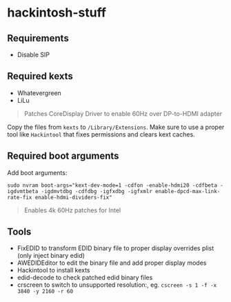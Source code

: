 # hackintosh-stuff

## Requirements
* Disable SIP

## Required kexts
* Whatevergreen
* LiLu

> Patches CoreDisplay Driver to enable 60Hz over DP-to-HDMI adapter

Copy the files from `kexts` to `/Library/Extensions`. Make sure to use a proper tool like `Hackintool` that fixes permissions and clears kext caches.

## Required boot arguments
Add boot arguments:

```
sudo nvram boot-args="kext-dev-mode=1 -cdfon -enable-hdmi20 -cdfbeta -igdvmtbeta -igdmvtdbg -cdfdbg -igfxdbg -igfxmlr enable-dpcd-max-link-rate-fix enable-hdmi-dividers-fix"
```

> Enables 4k 60Hz patches for Intel

## Tools
* FixEDID to transform EDID binary file to proper display overrides plist (only inject binary edid)
* AWEDIDEditor to edit the binary file and add proper display modes
* Hackintool to install kexts
* edid-decode to check patched edid binary files
* crscreen to switch to unsupported resolution:, eg. `cscreen -s 1 -f -x 3840 -y 2160 -r 60`